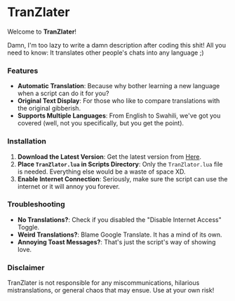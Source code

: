 # TranZlater
Welcome to **TranZlater**!

Damn, I'm too lazy to write a damn description after coding this shit!
All you need to know: It translates other people's chats into any language ;)

### Features
- **Automatic Translation**: Because why bother learning a new language when a script can do it for you?
- **Original Text Display**: For those who like to compare translations with the original gibberish.
- **Supports Multiple Languages**: From English to Swahili, we've got you covered (well, not you specifically, but you get the point).

### Installation
1. **Download the Latest Version**: Get the latest version from [Here](https://github.com/Cracky0001/Stand-TranZlater/releases/latest).
2. **Place `TranZlator.lua` in Scripts Directory**: Only the `TranZlator.lua` file is needed. Everything else would be a waste of space XD.
4. **Enable Internet Connection**: Seriously, make sure the script can use the internet or it will annoy you forever.

### Troubleshooting
- **No Translations?**: Check if you disabled the "Disable Internet Access" Toggle.
- **Weird Translations?**: Blame Google Translate. It has a mind of its own.
- **Annoying Toast Messages?**: That's just the script's way of showing love.

### Disclaimer
TranZlater is not responsible for any miscommunications, hilarious mistranslations, or general chaos that may ensue. Use at your own risk!